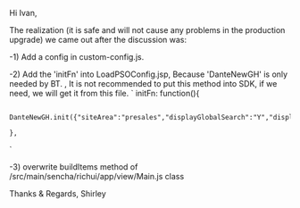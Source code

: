 Hi Ivan,

The realization (it is safe and will not cause any problems in the production upgrade) we came out after the discussion was:

-1)  Add a config in custom-config.js.

-2) Add the 'initFn' into LoadPSOConfig.jsp, Because 'DanteNewGH' is only needed by BT.
, It is not recommended to put this method into SDK, if we need, we will get it from this file.
`
initFn: function(){

        DanteNewGH.init({"siteArea":"presales","displayGlobalSearch":"Y","displayCountry":"Y","width":1154,"country":"India"});

    },
`

    
-3) overwrite buildItems method of /src/main/sencha/richui/app/view/Main.js class

Thanks & Regards,
Shirley
